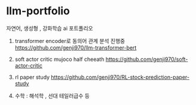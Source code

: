 # llm-portfolio
자연어, 생성형 , 강화학습 ai 포트폴리오

1) transformer encoder로 동의어 관계 분석 진행중
   https://github.com/genji970/llm-transformer-bert

2) soft actor critic mujoco half cheeath
   https://github.com/genji970/soft-actor-critic
   
3) rl paper study
https://github.com/genji970/RL-stock-prediction-paper-study

4) 수학 : 해석학 , 선대 테일러급수 등
